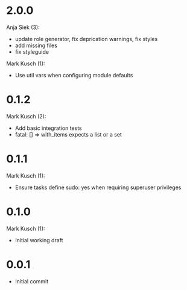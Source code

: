 # 2.0.0
Anja Siek (3):

* update role generator, fix deprication warnings, fix styles
* add missing files
* fix styleguide

Mark Kusch (1):

* Use util vars when configuring module defaults

# 0.1.2

Mark Kusch (2):

* Add basic integration tests
* fatal: [<HOST>] => with_items expects a list or a set

# 0.1.1

Mark Kusch (1):

* Ensure tasks define sudo: yes when requiring superuser privileges

# 0.1.0

Mark Kusch (1):

* Initial working draft

# 0.0.1

* Initial commit


<!-- vim: set nofen ts=4 sw=4 et: -->
